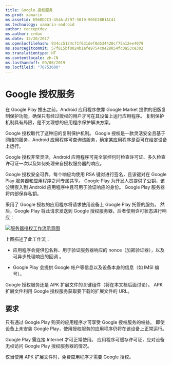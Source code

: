 ```yaml
---
title: Google 授权服务
ms.prod: xamarin
ms.assetid: E96BDCC3-454A-A797-5819-905E2BB1AC41
ms.technology: xamarin-android
author: conceptdev
ms.author: crdun
ms.date: 12/20/2017
ms.openlocfilehash: 934cc5124c71f631def0d534420cf75a12ee4079
ms.sourcegitcommit: 57f815bf0024b1afe9754c0e28054fc0a53ce302
ms.translationtype: HT
ms.contentlocale: zh-CN
ms.lasthandoff: 09/06/2019
ms.locfileid: "70753600"
---
```

# <a name="google-licensing-services"></a>Google 授权服务

在 Google Play 推出之前，Android 应用程序依靠 Google Market 提供的旧版复制保护功能，确保只有经过授权的用户才可在其设备上运行应用程序。 复制保护机制具有局限，是不太理想的应用程序保护解决方案。

Google 授权取代了这种旧的复制保护机制。
Google 授权是一款灵活安全且基于网络的服务，Android 应用程序可查询该服务，确定某应用程序是否可在给定设备上运行。

Google 授权非常灵活，Android 应用程序可完全掌控何时检查许可证、多久检查许可证一次以及如何处理来自授权服务器的响应。

Google 授权安全可靠，每个响应均使用 RSA 键对进行签名，且该键对在 Google Play 服务器和应用程序之间专属共享。 Google Play 为开发人员提供了公钥，该公钥嵌入到 Android 应用程序中且可用于验证响应的身份。 Google Play 服务器将内部保存私钥。

采用了 Google 授权的应用程序将请求使用设备上 Google Play 托管的服务。 然后，Google Play 将此请求发送到 Google 授权服务器，后者使用许可状态进行响应： 

[![服务器授权工作流示意图](google-licensing-services-images/gp-licensing-service-overview.png)](google-licensing-services-images/gp-licensing-service-overview.png#lightbox)

上图描述了此工作流： 

- 应用程序会提供包名称、用于验证服务器响应的 nonce（加密验证器），以及可异步处理响应的回调  。 

- Google Play 会提供 Google 帐户等信息以及设备本身的信息（如 IMSI 编号）。 

Google 授权服务还是 APK 扩展文件的关键组件（将在本文档后面讨论）。 APK 扩展文件利用 Google 授权服务获取要下载的扩展文件的 URL。

## <a name="requirements"></a>要求

只有通过 Google Play 购买的应用程序才可享受 Google 授权服务的权益。 即使设备上未安装 Google Play，使用授权服务的应用程序仍将在该设备上正常运行。

Google Play 需连接 Internet 才可正常使用。 应用程序可缓存许可证，应对设备无权访问 Google Play 授权服务器的情况。

仅当使用 APK 扩展文件时，免费应用程序才需要 Google 授权。
